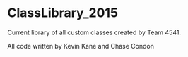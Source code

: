 # ClassLibrary_2015

Current library of all custom classes created by Team 4541.

All code written by Kevin Kane and Chase Condon
